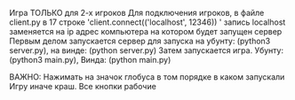 Игра ТОЛЬКО для 2-х игроков
Для подключения игроков, в файле client.py в 17 строке 'client.connect(('localhost', 12346)) ' запись localhost заменяется на ip адрес компьютера на котором будет запущен сервер
Первым делом запускается сервер для запуска на убунту: (python3 server.py), на винде: (python server.py)
Затем запускается игра. Убунту: (python3 main.py), Винда: (python main.py)

ВАЖНО: Нажимать на значок глобуса в том порядке в каком запускали Игру иначе краш. Все кнопки рабочие

